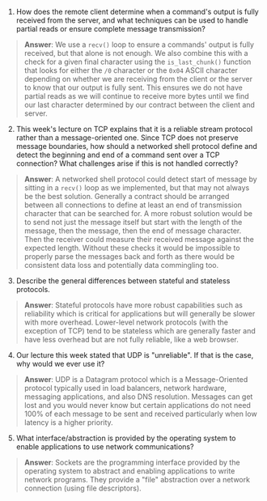 1. How does the remote client determine when a command's output is fully received from the server, and what techniques can be used to handle partial reads or ensure complete message transmission?

> **Answer**: We use a `recv()` loop to ensure a commands' output is fully received, but that alone is not enough. We also combine this with a check for a given final character using the `is_last_chunk()` function that looks for either the `/0` character or the `0x04` ASCII character depending on whether we are receiving from the client or the server to know that our output is fully sent. This ensures we do not have partial reads as we will continue to receive more bytes until we find our last character determined by our contract between the client and server.

2. This week's lecture on TCP explains that it is a reliable stream protocol rather than a message-oriented one. Since TCP does not preserve message boundaries, how should a networked shell protocol define and detect the beginning and end of a command sent over a TCP connection? What challenges arise if this is not handled correctly?

> **Answer**: A networked shell protocol could detect start of message by sitting in a `recv()` loop as we implemented, but that may not always be the best solution. Generally a contract should be arranged between all connections to define at least an end of transmission character that can be searched for. A more robust solution would be to send not just the message itself but start with the length of the message, then the message, then the end of message character. Then the receiver could measure their received message against the expected length. Without these checks it would be impossible to properly parse the messages back and forth as there would be consistent data loss and potentially data commingling too.

3. Describe the general differences between stateful and stateless protocols.

> **Answer**: Stateful protocols have more robust capabilities such as reliability which is critical for applications but will generally be slower with more overhead. Lower-level network protocols (with the exception of TCP) tend to be stateless which are generally faster and have less overhead but are not fully reliable, like a web browser.

4. Our lecture this week stated that UDP is "unreliable". If that is the case, why would we ever use it?

> **Answer**: UDP is a Datagram protocol which is a Message-Oriented protocol typically used in load balancers, network hardware, messaging applications, and also DNS resolution. Messages can get lost and you would never know but certain applications do not need 100% of each message to be sent and received particularly when low latency is a higher priority.

5. What interface/abstraction is provided by the operating system to enable applications to use network communications?

> **Answer**: Sockets are the programming interface provided by the operating system to abstract and enabling applications to write network programs. They provide a "file" abstraction over a network connection (using file descriptors).
